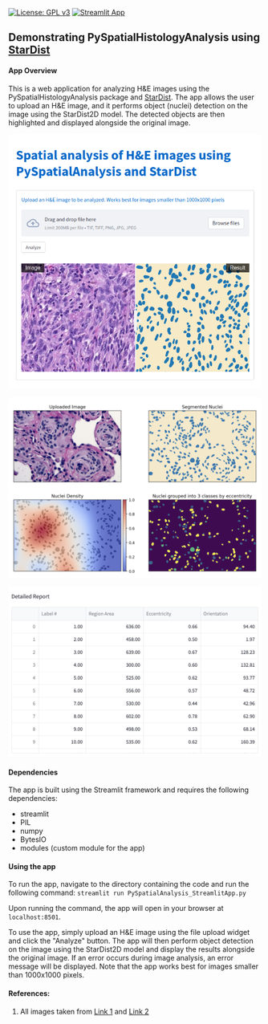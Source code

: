 [![License: GPL v3](https://img.shields.io/badge/License-GPLv3-blue.svg)](https://www.gnu.org/licenses/gpl-3.0)
[![Streamlit App](https://static.streamlit.io/badges/streamlit_badge_black_white.svg)](https://pyspatialhistologyinformation.streamlit.app/)

## Demonstrating PySpatialHistologyAnalysis using [StarDist](https://github.com/stardist/stardist)

#### App Overview

This is a web application for analyzing H&E images using the PySpatialHistologyAnalysis package and [StarDist](https://github.com/stardist/stardist). The app allows the user to upload an H&E image, and it performs object (nuclei) detection on the image using the StarDist2D model. The detected objects are then highlighted and displayed alongside the original image.

![App Screenshots](https://github.com/ajinkya-kulkarni/PySpatialAnalysis/blob/main/screenshot1.png)

![App Screenshots](https://github.com/ajinkya-kulkarni/PySpatialAnalysis/blob/main/screenshot2.png)

![App Screenshots](https://github.com/ajinkya-kulkarni/PySpatialAnalysis/blob/main/screenshot3.png)

#### Dependencies

The app is built using the Streamlit framework and requires the following dependencies:
- streamlit
- PIL
- numpy
- BytesIO
- modules (custom module for the app)


#### Using the app

To run the app, navigate to the directory containing the code and run the following command:
`streamlit run PySpatialAnalysis_StreamlitApp.py`

Upon running the command, the app will open in your browser at `localhost:8501`.

To use the app, simply upload an H&E image using the file upload widget and click the "Analyze" button. The app will then perform object detection on the image using the StarDist2D model and display the results alongside the original image.
If an error occurs during image analysis, an error message will be displayed.
Note that the app works best for images smaller than 1000x1000 pixels.


#### References:

1. All images taken from [Link 1](https://twitter.com/JMGardnerMD) and [Link 2](https://twitter.com/kiko4docs)
